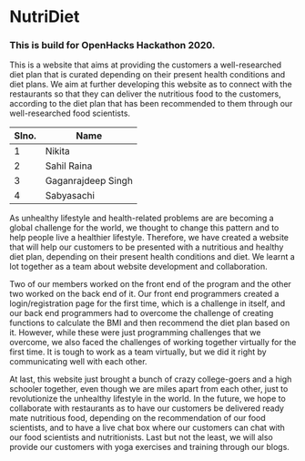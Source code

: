 # NutriDiet

### This is build for OpenHacks Hackathon 2020.
This is a website that aims at providing the customers a well-researched diet plan that is curated depending on their present health conditions and diet plans. We aim at further developing this website as to connect with the restaurants so that they can deliver the nutritious food to the customers, according to the diet plan that has been recommended to them through our well-researched food scientists.

|Slno.|Name|
|---|---|
|1|Nikita|
|2|Sahil Raina|
|3|Gaganrajdeep Singh|
|4|Sabyasachi|



As unhealthy lifestyle and health-related problems are are becoming a global challenge for the world, we thought to change this pattern and to help people live a healthier lifestyle. Therefore, we have created a website that will help our customers to be presented with a nutritious and healthy diet plan, depending on their present health conditions and diet. We learnt a lot together as a team about website development and collaboration. 

Two of our members worked on the front end of the program and the other two worked on the back end of it. Our front end programmers created a login/registration page for the first time, which is a challenge in itself, and our back end programmers had to overcome the challenge of creating functions to calculate the BMI and then recommend the diet plan based on it. However, while these were just programming challenges that we overcome, we also faced the challenges of working together virtually for the first time. It is tough to work as a team virtually, but we did it right by communicating well with each other.

At last, this website just brought a bunch of crazy college-goers and a high schooler together, even though we are miles apart from each other, just to revolutionize the unhealthy lifestyle in the world. In the future, we hope to collaborate with restaurants as to have our customers be delivered ready mate nutritious food, depending on the recommendation of our food scientists, and to have a live chat box where our customers can chat with our food scientists and nutritionists. Last but not the least, we will also provide our customers with yoga exercises and training through our blogs. 
